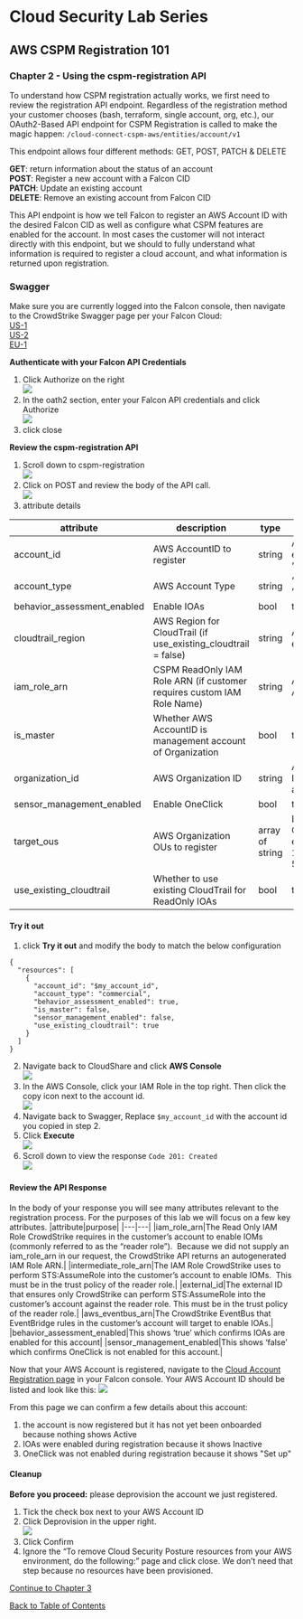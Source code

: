 # Cloud Security Lab Series
## AWS CSPM Registration 101
### Chapter 2 - Using the cspm-registration API

To understand how CSPM registration actually works, we first need to review the registration API endpoint.  Regardless of the registration method your customer chooses (bash, terraform, single account, org, etc.), our OAuth2-Based API endpoint for CSPM Registration is called to make the magic happen:
`/cloud-connect-cspm-aws/entities/account/v1`

This endpoint allows four different methods: GET, POST, PATCH & DELETE

**GET**: return information about the status of an account  
**POST**: Register a new account with a Falcon CID  
**PATCH**: Update an existing account  
**DELETE**: Remove an existing account from Falcon CID  

This API endpoint is how we tell Falcon to register an AWS Account ID with the desired Falcon CID as well as configure what CSPM features are enabled for the account.  In most cases the customer will not interact directly with this endpoint, but we should to fully understand what information is required to register a cloud account, and what information is returned upon registration.

### Swagger
Make sure you are currently logged into the Falcon console, then navigate to the CrowdStrike Swagger page per your Falcon Cloud:  
[US-1](https://assets.falcon.crowdstrike.com/support/api/swagger.html)  
[US-2](https://assets.falcon.us-2.crowdstrike.com/support/api/swagger-us2.html)  
[EU-1](https://assets.falcon.eu-1.crowdstrike.com/support/api/swagger-eu.html)

**Authenticate with your Falcon API Credentials**
1. Click Authorize on the right  
![](../images/swagger-authorize.png)  
2. In the oath2 section, enter your Falcon API credentials and click Authorize  
![](../images/swagger-oath.png)  
3. click close

**Review the cspm-registration API**
1. Scroll down to cspm-registration  
![](../images/cspm-registration-api-list.png)  
2. Click on POST and review the body of the API call.  
![](../images/cspm-registration-api-body.png)  
3. attribute details

|attribute|description|type|valid values|
|---|---|---|---|
|account_id|AWS AccountID to register|string|AWS Account ID eg. “123456789123”|
|account_type|AWS Account Type|string|“commercial” or ”govcloud”|
|behavior_assessment_enabled|Enable IOAs|bool|true or false|
|cloudtrail_region|AWS Region for CloudTrail (if use_existing_cloudtrail = false)|string|AWS region code eg. “us-east-1”|
|iam_role_arn|CSPM ReadOnly IAM Role ARN (if customer requires custom IAM Role Name)|string|AWS IAM Role ARN|
|is_master|Whether AWS AccountID is management account of Organization|bool|true or false|
|organization_id|AWS Organization ID|string|AWS Organization ID eg. “o-abc123”|
|sensor_management_enabled|Enable OneClick|bool|true or false|
|target_ous|AWS Organization OUs to register|array of string|List of AWS Organization OUs eg. [ “ou-abcd-1234”, “ou-defg-5678”]|
|use_existing_cloudtrail|Whether to use existing CloudTrail for ReadOnly IOAs|bool|true or false|

#### Try it out
1. click **Try it out** and modify the body to match the below configuration
```
{
  "resources": [
    {
      "account_id": "$my_account_id",
      "account_type": "commercial",
      "behavior_assessment_enabled": true,
      "is_master": false,
      "sensor_management_enabled": false,
      "use_existing_cloudtrail": true
    }
  ]
}
```
2. Navigate back to CloudShare and click **AWS Console**  
![](../images/open-aws-console.png)  
3. In the AWS Console, click your IAM Role in the top right.  Then click the copy icon next to the account id.  
![](../images/aws-copy-accountid.png)  
4. Navigate back to Swagger, Replace `$my_account_id` with the account id you copied in step 2.
5. Click **Execute**  
![](../images/swagger-execute.png)  
6. Scroll down to view the response `Code 201: Created`  
![](../images/swagger-response.png)  

#### Review the API Response
In the body of your response you will see many attributes relevant to the registration process.  For the purposes of this lab we will focus on a few key attributes.
|attribute|purpose|
|---|---|
|iam_role_arn|The Read Only IAM Role CrowdStrike requires in the customer’s account to enable IOMs (commonly referred to as the “reader role”).  Because we did not supply an iam_role_arn in our request, the CrowdStrike API returns an autogenerated IAM Role ARN.|
|intermediate_role_arn|The IAM Role CrowdStrike uses to perform STS:AssumeRole into the customer’s account to enable IOMs.  This must be in the trust policy of the reader role.|
|external_id|The external ID that ensures only CrowdStrike can perform STS:AssumeRole into the customer’s account against the reader role. This must be in the trust policy of the reader role.|
|aws_eventbus_arn|The CrowdStrike EventBus that EventBridge rules in the customer’s account will target to enable IOAs.|
|behavior_assessment_enabled|This shows ‘true’ which confirms IOAs are enabled for this account|
|sensor_management_enabled|This shows ‘false’ which confirms OneClick is not enabled for this account.|
  
Now that your AWS Account is registered, navigate to the [Cloud Account Registration page](https://falcon.crowdstrike.com/cloud-security/registration) in your Falcon console.  Your AWS Account ID should be listed and look like this:
![](../images/inactive.png)  

From this page we can confirm a few details about this account:
1. the account is now registered but it has not yet been onboarded because nothing shows Active
2. IOAs were enabled during registration because it shows Inactive
3. OneClick was not enabled during registration because it shows "Set up"

#### Cleanup
**Before you proceed:** please deprovision the account we just registered.
1. Tick the check box next to your AWS Account ID
2. Click Deprovision in the upper right.  
![](../images/api-cleanup.png)  
3. Click Confirm
4. Ignore the “To remove Cloud Security Posture resources from your AWS environment, do the following:” page and click close.  We don’t need that step because no resources have been provisioned.

[Continue to Chapter 3](./chapter3.md)

[Back to Table of Contents](../README.md)